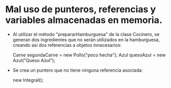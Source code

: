 # Mal uso de punteros, referencias y variables almacenadas en memoria.

- Al utilizar el método "prepararHamburguesa" de la clase Cocinero, se generan dos ingredientes que no serán utilizados en la hamburguesa, creando así dos referencias a objetos innecesarios:

    Carne segundaCarne = new Pollo("poco hecha");
    Azul quesoAzul = new Azul("Queso Azul");

- Se crea un puntero que no tiene ninguna referencia asociada:

    new Integral();